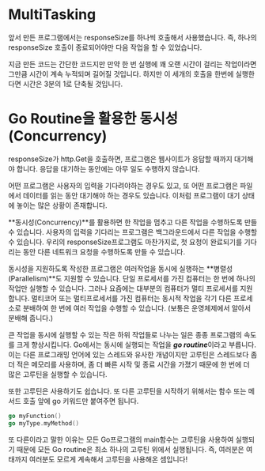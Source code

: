 # MultiTasking
앞서 만든 프로그램에서는 responseSize를 하나씩 호출해서 사용했습니다. 즉, 하나의 responseSize 호출이 종료되어야만 다음 작업을 할 수 있었습니다.

지금 만든 코드는 간단한 코드지만 만약 한 번 실행에 꽤 오랜 시간이 걸리는 작업이라면 그만큼 시간이 계속 누적되며 길어질 것입니다. 하지만 이 세개의 호출을 한번에 실행한다면 시간은 3분의 1로 단축될 것입니다.

# Go Routine을 활용한 동시성(Concurrency)
responseSize가 http.Get을 호출하면, 프로그램은 웹사이트가 응답할 때까지 대기해야 합니다. 응답을 대기하는 동안에는 아무 일도 수행하지 않습니다.

어떤 프로그램은 사용자의 입력을 기다려야하는 경우도 있고, 또 어떤 프로그램은 파일에서 데이터를 읽는 동안 대기해야 하는 경우도 있습니다. 이처럼 프로그램이 대기 상태에 놓이는 많은 상황이 존재합니다.

**동시성(Concurrency)**를 활용하면 한 작업을 멈추고 다른 작업을 수행하도록 만들 수 있습니다. 사용자의 입력을 기다리는 프로그램은 백그라운드에서 다른 작업을 수행할 수 있습니다. 우리의 responseSize프로그램도 마찬가지로, 첫 요청이 완료되기를 기다리는 동안 다른 네트워크 요청을 수행하도록 만들 수 있습니다.

동시성을 지원하도록 작성한 프로그램은 여러작업을 동시에 실행하는 **병렬성(Parallelism)**도 지원할 수 있습니다. 단일 프로세서를 가진 컴퓨터는 한 번에 하나의 작업만 실행할 수 있습니다. 그러나 요즘에는 대부분의 컴퓨터가 멀티 프로세서를 지원합니다. 멀티코어 또는 멀티프로세서를 가진 컴퓨터는 동시적 작업을 각기 다른 프로세소로 분배하여 한 번에 여러 작업을 수행할 수 있습니다. (보통은 운영체제에서 알아서 분배해 줍니다.)

큰 작업을 동시에 실행할 수 있는 작은 하위 작업들로 나누는 일은 종종 프로그램의 속도를 크게 향상시킵니다. Go에서는 동시에 실행되는 작업을 ***go routine***이라고 부릅니다. 이는 다른 프로그래밍 언어에 있는 스레드와 유사한 개념이지만 고루틴은 스레드보다 좀 더 적은 메모리를 사용하며, 좀 더 빠른 시작 및 종료 시간을 가졌기 때문에 한 번에 더 많은 고루틴을 실행할 수 있습니다.

또한 고루틴은 사용하기도 쉽습니다. 또 다른 고루틴을 시작하기 위해서는 함수 또는 메서드 호출 앞에 go 키워드만 붙여주면 됩니다.
```go
go myFunction()
go myType.myMethod()
```
또 다른이라고 말한 이유는 모든 Go프로그램의 main함수는 고루틴을 사용하여 실행되기 때문에 모든 Go routine은 최소 하나의 고루틴 위에서 실행됩니다. 즉, 여러분은 여태까지 여러분도 모르게 계속해서 고루틴을 사용해온 셈입니다!